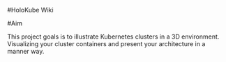 #HoloKube Wiki

#Aim

This project goals is to illustrate Kubernetes clusters in a 3D environment.
Visualizing your cluster containers and present your architecture in a manner way.

